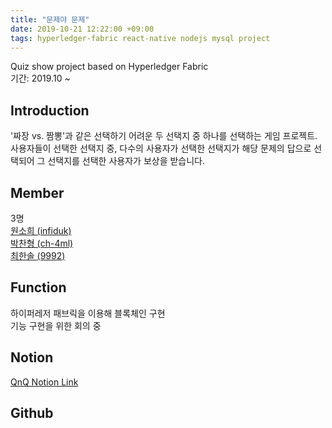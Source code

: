 ```yaml
---
title: "문제야 문제"
date: 2019-10-21 12:22:00 +09:00
tags: hyperledger-fabric react-native nodejs mysql project
---
```


Quiz show project based on Hyperledger Fabric
<br />기간: 2019.10 ~

## Introduction
'짜장 vs. 짬뽕'과 같은 선택하기 어려운 두 선택지 중 하나를 선택하는 게임 프로젝트.
<br />사용자들이 선택한 선택지 중, 다수의 사용자가 선택한 선택지가 해당 문제의 답으로 선택되어 그 선택지를 선택한 사용자가 보상을 받습니다.

## Member
3명
<br />[원소희 (infiduk)](https://github.com/infiduk)
<br />[박찬형 (ch-4ml)](https://github.com/ch-4ml)
<br />[최한솔 (9992)](https://github.com/9992)

## Function
하이퍼레저 패브릭을 이용해 블록체인 구현
<br />기능 구현을 위한 회의 중

## Notion
[QnQ Notion Link](https://www.notion.so/ilovekakao/QnQ-5005e961e4bf4a7ca1021eb32a439e8a)

## Github